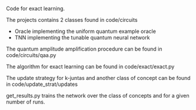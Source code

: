 Code for exact learning.

The projects contains 2 classes found in code/circuits
- Oracle implementing the uniform quantum example oracle
- TNN implementing the tunable quantum neural network

The quantum amplitude amplification procedure can be found in code/circuits/qaa.py

The algorithm for exact learning can be found in code/exact/exact.py

The update strategy for k-juntas and another class of concept can be found in code/update_strat/updates

get_results.py trains the network over the class of concepts and for a given number of runs.
